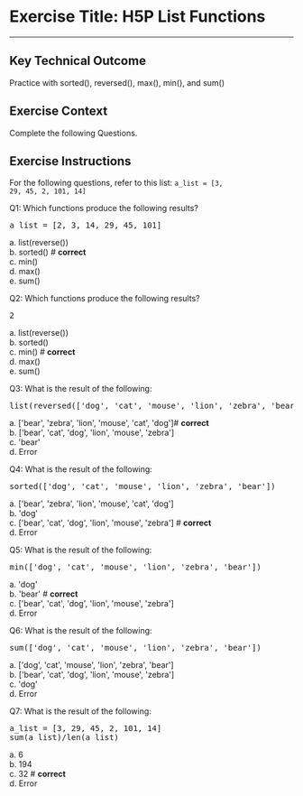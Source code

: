 # Exercise Title: H5P List Functions
---
## Key Technical Outcome
Practice with sorted(), reversed(), max(), min(), and sum()

## Exercise Context
Complete the following Questions.

## Exercise Instructions

For the following questions, refer to this list:
<code>a_list = [3, 29, 45, 2, 101, 14]</code>

Q1: Which functions produce the following results?<br>
<pre>a_list = [2, 3, 14, 29, 45, 101]</pre>

  a. list(reverse()) <br>
  b. sorted() # <b> correct </b> <br>
  c. min() <br>
  d. max() <br>
  e. sum()

Q2: Which functions produce the following results?<br>
<pre>2</pre>

a. list(reverse()) <br>
b. sorted() <br>
c. min() # <b>correct</b> <br>
d. max() <br>
e. sum() <br>

Q3: What is the result of the following:<br>
<pre>list(reversed(['dog', 'cat', 'mouse', 'lion', 'zebra', 'bear']))</pre>

a. ['bear', 'zebra', 'lion', 'mouse', 'cat', 'dog']# <b>correct</b><br>
b. ['bear', 'cat', 'dog', 'lion', 'mouse', 'zebra']<br>
c. 'bear'<br>
d. Error<br>

Q4: What is the result of the following:<br>
<pre>sorted(['dog', 'cat', 'mouse', 'lion', 'zebra', 'bear'])</pre>

a. ['bear', 'zebra', 'lion', 'mouse', 'cat', 'dog'] <br>
b. 'dog'<br>
c. ['bear', 'cat', 'dog', 'lion', 'mouse', 'zebra'] # <b>correct</b><br>
d. Error<br>

Q5: What is the result of the following:<br>
<pre>min(['dog', 'cat', 'mouse', 'lion', 'zebra', 'bear'])</pre>

a. 'dog' <br>
b. 'bear' # <b>correct</b> <br>
c. ['bear', 'cat', 'dog', 'lion', 'mouse', 'zebra']<br>
d. Error<br>

Q6: What is the result of the following:<br>
<pre>sum(['dog', 'cat', 'mouse', 'lion', 'zebra', 'bear'])</pre>

a. ['dog', 'cat', 'mouse', 'lion', 'zebra', 'bear']<br>
b. ['bear', 'cat', 'dog', 'lion', 'mouse', 'zebra'] <br>
c. 'dog'<br>
d. Error<br>

Q7: What is the result of the following:<br> 
<pre>a_list = [3, 29, 45, 2, 101, 14]
sum(a_list)/len(a_list)</pre>

a. 6 <br>
b. 194 <br>
c. 32 # <b>correct</b> <br>
d. Error
